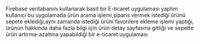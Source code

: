 Firebase veritabanını kullanarak basit bir E-ticaret uygulaması yaptım kullanıcı bu uygulamada ürün arama işlemi,şiparis vermek istediği ürünü sepete eklediği,aynı zamanda istediği ürüni favorilere
ekleme işlemi yaptığı, ürünün hakkında daha fazla bilgi için ürün detay sayfasına gittiği ve sepette ürün artırma-azaltma yapabildiği bir e-ticaret uygulaması
